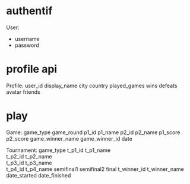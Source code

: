 # authentif
User:
  - username
  - password

# profile api
Profile:
    user_id
    display_name
    city
    country
    played_games
    wins
    defeats
    avatar
    friends
    
# play
Game:
    game_type
    game_round
    p1_id
    p1_name
    p2_id
    p2_name
    p1_score
    p2_score
    game_winner_name
    game_winner_id
    date

Tournament:
    game_type
    t_p1_id
    t_p1_name    
    t_p2_id
    t_p2_name    
    t_p3_id
    t_p3_name    
    t_p4_id
    t_p4_name
    semifinal1
    semifinal2
    final
    t_winner_id
    t_winner_name    
    date_started
    date_finished
